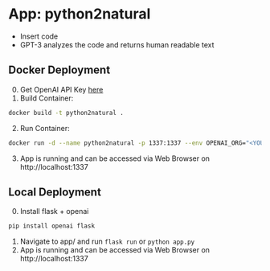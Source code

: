 # App: python2natural

* Insert code
* GPT-3 analyzes the code and returns human readable text

## Docker Deployment

0. Get OpenAI API Key [here](https://beta.openai.com)
1. Build Container:
```bash
docker build -t python2natural .
```
2. Run Container:
```bash
docker run -d --name python2natural -p 1337:1337 --env OPENAI_ORG="<YOUR ORG_ID HERE>" --env OPENAI_KEY="<YOUR API KEY HERE>" python2natural
```
3. App is running and can be accessed via Web Browser on http://localhost:1337

## Local Deployment

0. Install flask + openai
```bash
pip install openai flask
``` 
1. Navigate to app/ and run `flask run` or `python app.py`
2. App is running and can be accessed via Web Browser on http://localhost:1337